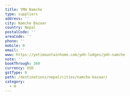 ```yaml
---
title: YMH Namche
type: suppliers
address: ''
city: Namche Bazaar
country: Nepal
postalCode: ''
areaCode: ''
phone: ''
mobile: 0
email: ''
www: https://yetimountainhome.com/ymh-lodges/ymh-namche
note: ''
bookThrough: 360
currency: USD
gstType: 0
path: /destinations/nepal/cities/namche-bazaar/
category:
  - H
---
```


